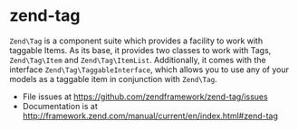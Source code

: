 # zend-tag

`Zend\Tag` is a component suite which provides a facility to work with taggable
Items. As its base, it provides two classes to work with Tags, `Zend\Tag\Item`
and `Zend\Tag\ItemList`. Additionally, it comes with the interface
`Zend\Tag\TaggableInterface`, which allows you to use any of your models as a
taggable item in conjunction with `Zend\Tag`.


- File issues at https://github.com/zendframework/zend-tag/issues
- Documentation is at http://framework.zend.com/manual/current/en/index.html#zend-tag
